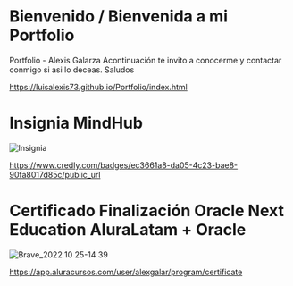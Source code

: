 # Bienvenido / Bienvenida  a mi Portfolio
Portfolio - Alexis Galarza
Acontinuación te invito a conocerme y contactar conmigo si asi lo deceas. Saludos

https://luisalexis73.github.io/Portfolio/index.html


# Insignia MindHub

![Insignia](https://user-images.githubusercontent.com/93746600/195410963-a897e9a0-7326-4b39-bf2e-aab9af6acc85.png)

https://www.credly.com/badges/ec3661a8-da05-4c23-bae8-90fa8017d85c/public_url



# Certificado Finalización Oracle Next Education AluraLatam + Oracle

![Brave_2022 10 25-14 39](https://user-images.githubusercontent.com/93746600/197844112-8f750641-3566-4e2d-b181-a0f07539df67.png)

https://app.aluracursos.com/user/alexgalar/program/certificate

